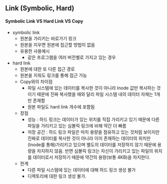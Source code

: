 ## Link (Symbolic, Hard)

#### Symbolic Link VS Hard Link VS Copy

* symbolic link
  * 원본을 가리키는 바로가기 링크
  * 원본을 지우면 원본에 접근할 방법이 없음
  * 유용한 사용예시
    * 같은 프로그램을 여러 버전별로 가지고 있는 경우
* hard link
  * 원본에 대한 또 다른 접근 경로
  * 원본을 지워도 링크를 통해 접근 가능
  * Copy와의 차이점
    * 파일 시스템에 있는 데이터를 복사한 것이 아니라 Inode 값만 복사하는 것이기 때문에 진짜 복사했을 때와 달리 파일 시스템 내의 데이터 자체는 1개만 존재함
    * 원본 파일도 hard link 개수에 포함됨
  * 장점
    * 성능 : 하드 링크는 데이터가 있는 위치를 직접 가리키고 있기 때문에 다른 파일을 가리키고 있는 심볼릭 링크에 비해 약간 더 빠름
    * 저장 공간 : 하드 링크 파일은 마치 용량을 점유하고 있는 것처럼 보이지만 진짜로 데이터를 복사한 것이 아니라 이미 존재하는 데이터의 위치만 (Inode를 통해)가리키고 있으며 별도의 데이터를 저장하지 않기 때문에 용량을 차지하지 않음. 반면 심볼릭 링크는 자신이 가리키고 있는 파일의 위치를 데이터로서 저장하기 때문에 약간의 용량(보통 4KB)을 차지한다.
  * 한계
    * 다른 파일 시스템에 있는 데이터에 대해 하드 링크 생성 불가
    * 디렉토리에 대한 링크 생성 불가.